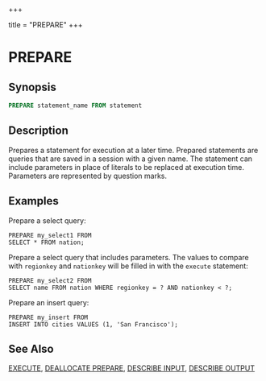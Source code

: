 +++

title = "PREPARE"
+++

PREPARE
=======

Synopsis
--------

``` sql
PREPARE statement_name FROM statement
```

Description
-----------

Prepares a statement for execution at a later time. Prepared statements are queries that are saved in a session with a given name. The statement can include parameters in place of literals to be replaced at execution time. Parameters are represented by question marks.

Examples
--------

Prepare a select query:

    PREPARE my_select1 FROM
    SELECT * FROM nation;

Prepare a select query that includes parameters. The values to compare with `regionkey` and `nationkey` will be filled in with the `execute` statement:

    PREPARE my_select2 FROM
    SELECT name FROM nation WHERE regionkey = ? AND nationkey < ?;

Prepare an insert query:

    PREPARE my_insert FROM
    INSERT INTO cities VALUES (1, 'San Francisco');

See Also
--------

[EXECUTE](./execute.html), [DEALLOCATE PREPARE](./deallocate-prepare.html), [DESCRIBE INPUT](./describe-input.html), [DESCRIBE OUTPUT](./describe-output.html)
